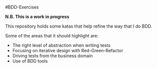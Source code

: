 #BDD-Exercises

**N.B. This is a work in progress**

This repository holds some katas that help refine the way that I do BDD.

Some of the areas that it should highlight are:


- The right level of abstraction when writing tests
- Focusing on iterative design with Red-Green-Refactor
- Driving tests from the business domain
- Use of BDD tools
